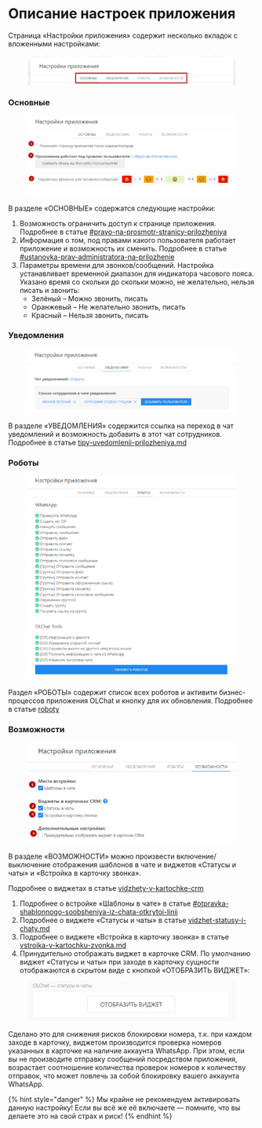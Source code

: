 # Описание настроек приложения

Страница «Настройки приложения» содержит несколько вкладок с вложенными настройками:

<figure><img src="../../.gitbook/assets/image (324).png" alt=""><figcaption></figcaption></figure>

### Основные

<figure><img src="../../.gitbook/assets/image (204).png" alt=""><figcaption></figcaption></figure>

В разделе «ОСНОВНЫЕ» содержатся следующие настройки:

1. Возможность ограничить доступ к странице приложения. Подробнее в статье [#pravo-na-prosmotr-stranicy-prilozheniya](../nastroika-prav-dlya-raboty-s-prilozheniem-olchat.md#pravo-na-prosmotr-stranicy-prilozheniya "mention")
2. Информация о том, под правами какого пользователя работает приложение и возможность их сменить. Подробнее в статье [#ustanovka-prav-administratora-na-prilozhenie](../nastroika-prav-dlya-raboty-s-prilozheniem-olchat.md#ustanovka-prav-administratora-na-prilozhenie "mention")
3. Параметры времени для звонков/сообщений. Настройка устанавливает временной диапазон для индикатора часового пояса. Указано время со скольки до скольки можно, не желательно, нельзя писать и звонить:
   * Зелёный – Можно звонить, писать
   * Оранжевый – Не желательно звонить, писать
   * Красный – Нельзя звонить, писать&#x20;

### Уведомления

<figure><img src="../../.gitbook/assets/image (298).png" alt=""><figcaption></figcaption></figure>

В разделе «УВЕДОМЛЕНИЯ» содержится ссылка на переход в чат уведомлений и возможность добавить в этот чат сотрудников. Подробнее в статье [tipy-uvedomlenii-prilozheniya.md](tipy-uvedomlenii-prilozheniya.md "mention")

### Роботы

<figure><img src="../../.gitbook/assets/image (1095).png" alt=""><figcaption></figcaption></figure>

Раздел «РОБОТЫ» содержит список всех роботов и активити бизнес-процессов приложения OLChat и кнопку для их обновления. Подробнее в статье [roboty](../../roboty-i-aktiviti/roboty/ "mention")

### Возможности

<figure><img src="../../.gitbook/assets/image (1097).png" alt=""><figcaption></figcaption></figure>

В разделе «ВОЗМОЖНОСТИ» можно произвести включение/выключение отображения шаблонов в чате и виджетов «Статусы и чаты» и «Встройка в карточку звонка».

Подробнее о виджетах в статье [vidzhety-v-kartochke-crm](../../ispolzovanie/vidzhety-v-kartochke-crm/ "mention")

1. Подробнее о встройке «Шаблоны в чате» в статье [#otpravka-shablonnogo-soobsheniya-iz-chata-otkrytoi-linii](../../shablony-soobshenii.md#otpravka-shablonnogo-soobsheniya-iz-chata-otkrytoi-linii "mention")
2. Подробнее о виджете «Статусы и чаты» в статье [vidzhet-statusy-i-chaty.md](../../ispolzovanie/vidzhety-v-kartochke-crm/vidzhet-statusy-i-chaty.md "mention")
3. Подробнее о виджете «Встройка в карточку звонка» в статье [vstroika-v-kartochku-zvonka.md](../../ispolzovanie/vidzhety-v-kartochke-crm/vstroika-v-kartochku-zvonka.md "mention")
4. Принудительно отображать виджет в карточке CRM. По умолчанию виджет «Статусы и чаты» при заходе в карточку сущности отображаются в скрытом виде с кнопкой «ОТОБРАЗИТЬ ВИДЖЕТ»:

<figure><img src="../../.gitbook/assets/image (28).png" alt=""><figcaption></figcaption></figure>

Сделано это для снижения рисков блокировки номера, т.к. при каждом заходе в карточку, виджетом производится проверка номеров указанных в карточке на наличие аккаунта WhatsApp. При этом, если вы не производите отправку сообщений посредством приложения, возрастает соотношение количества проверок номеров к количеству отправок, что может повлечь за собой блокировку вашего аккаунта WhatsApp.

{% hint style="danger" %}
Мы крайне не рекомендуем активировать данную настройку!  Если вы всё же её включаете — помните, что вы делаете это на свой страх и риск!
{% endhint %}
